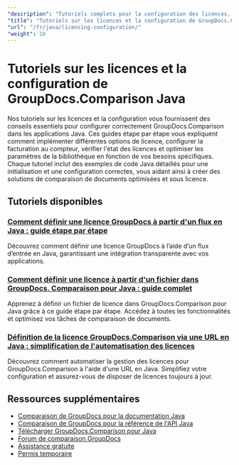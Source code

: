 ```yaml
---
"description": "Tutoriels complets pour la configuration des licences, des licences mesurées et la configuration de GroupDocs.Comparison pour Java."
"title": "Tutoriels sur les licences et la configuration de GroupDocs.Comparison Java"
"url": "/fr/java/licensing-configuration/"
"weight": 10
---
```


# Tutoriels sur les licences et la configuration de GroupDocs.Comparison Java

Nos tutoriels sur les licences et la configuration vous fournissent des conseils essentiels pour configurer correctement GroupDocs.Comparison dans les applications Java. Ces guides étape par étape vous expliquent comment implémenter différentes options de licence, configurer la facturation au compteur, vérifier l'état des licences et optimiser les paramètres de la bibliothèque en fonction de vos besoins spécifiques. Chaque tutoriel inclut des exemples de code Java détaillés pour une initialisation et une configuration correctes, vous aidant ainsi à créer des solutions de comparaison de documents optimisées et sous licence.

## Tutoriels disponibles

### [Comment définir une licence GroupDocs à partir d'un flux en Java : guide étape par étape](./set-groupdocs-license-stream-java-guide/)
Découvrez comment définir une licence GroupDocs à l’aide d’un flux d’entrée en Java, garantissant une intégration transparente avec vos applications.

### [Comment définir une licence à partir d'un fichier dans GroupDocs. Comparaison pour Java : guide complet](./groupdocs-comparison-license-setup-java/)
Apprenez à définir un fichier de licence dans GroupDocs.Comparison pour Java grâce à ce guide étape par étape. Accédez à toutes les fonctionnalités et optimisez vos tâches de comparaison de documents.

### [Définition de la licence GroupDocs.Comparison via une URL en Java : simplification de l'automatisation des licences](./set-groupdocs-comparison-license-url-java/)
Découvrez comment automatiser la gestion des licences pour GroupDocs.Comparison à l'aide d'une URL en Java. Simplifiez votre configuration et assurez-vous de disposer de licences toujours à jour.

## Ressources supplémentaires

- [Comparaison de GroupDocs pour la documentation Java](https://docs.groupdocs.com/comparison/java/)
- [Comparaison de GroupDocs pour la référence de l'API Java](https://reference.groupdocs.com/comparison/java/)
- [Télécharger GroupDocs.Comparison pour Java](https://releases.groupdocs.com/comparison/java/)
- [Forum de comparaison GroupDocs](https://forum.groupdocs.com/c/comparison)
- [Assistance gratuite](https://forum.groupdocs.com/)
- [Permis temporaire](https://purchase.groupdocs.com/temporary-license/)